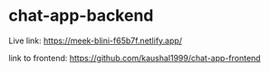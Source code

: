 # chat-app-backend


Live link: https://meek-blini-f65b7f.netlify.app/


link to frontend: https://github.com/kaushal1999/chat-app-frontend
